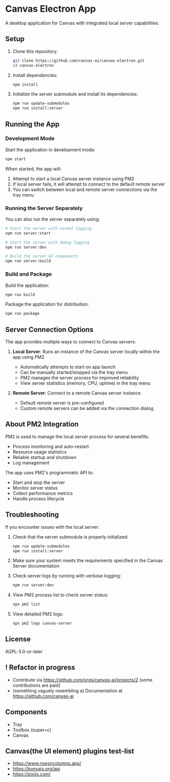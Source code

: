# Canvas Electron App

A desktop application for Canvas with integrated local server capabilities.

## Setup

1. Clone this repository:
   ```bash
   git clone https://github.com/canvas-ai/canvas-electron.git
   cd canvas-electron
   ```

2. Install dependencies:
   ```bash
   npm install
   ```

3. Initialize the server submodule and install its dependencies:
   ```bash
   npm run update-submodules
   npm run install:server
   ```

## Running the App

### Development Mode

Start the application in development mode:
```bash
npm start
```

When started, the app will:
1. Attempt to start a local Canvas server instance using PM2
2. If local server fails, it will attempt to connect to the default remote server
3. You can switch between local and remote server connections via the tray menu

### Running the Server Separately

You can also run the server separately using:
```bash
# Start the server with normal logging
npm run server:start

# Start the server with debug logging
npm run server:dev

# Build the server UI components
npm run server:build
```

### Build and Package

Build the application:
```bash
npm run build
```

Package the application for distribution:
```bash
npm run package
```

## Server Connection Options

The app provides multiple ways to connect to Canvas servers:

1. **Local Server**: Runs an instance of the Canvas server locally within the app using PM2
   - Automatically attempts to start on app launch
   - Can be manually started/stopped via the tray menu
   - PM2 manages the server process for improved reliability
   - View server statistics (memory, CPU, uptime) in the tray menu

2. **Remote Server**: Connect to a remote Canvas server instance
   - Default remote server is pre-configured
   - Custom remote servers can be added via the connection dialog

## About PM2 Integration

PM2 is used to manage the local server process for several benefits:
- Process monitoring and auto-restart
- Resource usage statistics
- Reliable startup and shutdown
- Log management

The app uses PM2's programmatic API to:
- Start and stop the server
- Monitor server status
- Collect performance metrics
- Handle process lifecycle

## Troubleshooting

If you encounter issues with the local server:

1. Check that the server submodule is properly initialized:
   ```bash
   npm run update-submodules
   npm run install:server
   ```

2. Make sure your system meets the requirements specified in the Canvas Server documentation

3. Check server logs by running with verbose logging:
   ```bash
   npm run server:dev
   ```

4. View PM2 process list to check server status:
   ```bash
   npx pm2 list
   ```

5. View detailed PM2 logs:
   ```bash
   npx pm2 logs canvas-server
   ```

## License

AGPL-3.0-or-later

## ! Refactor in progress

- Contribute via https://github.com/orgs/canvas-ai/projects/2 (some contributions are paid)
- (something vaguely resembling a) Documentation at https://github.com/canvas-ai

## Components

- Tray
- Toolbox (super+c)
- Canvas

## Canvas(the UI element) plugins test-list

- https://www.rowsncolumns.app/
- https://konvajs.org/api
- https://pixijs.com/
